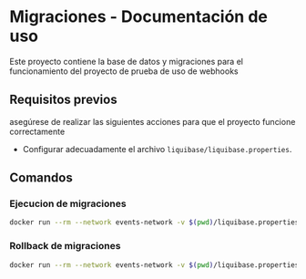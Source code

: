 # Migraciones - Documentación de uso

Este proyecto contiene la base de datos y migraciones para el funcionamiento del proyecto de prueba de uso de webhooks

## Requisitos previos
asegúrese de realizar las siguientes acciones para que el proyecto funcione correctamente

- Configurar adecuadamente el archivo `liquibase/liquibase.properties`.

## Comandos

### Ejecucion de migraciones

```bash
docker run --rm --network events-network -v $(pwd)/liquibase.properties:/liquibase/liquibase.properties -v $(pwd)/changelog.xml:/liquibase/changelog.xml -v $(pwd)/changelog:/liquibase/changelog liquibase --defaults-file=/liquibase/liquibase.properties update
  ```

### Rollback de migraciones

```bash
docker run --rm --network events-network -v $(pwd)/liquibase.properties:/liquibase/liquibase.properties -v $(pwd)/changelog.xml:/liquibase/changelog.xml -v $(pwd)/changelog:/liquibase/changelog liquibase --defaults-file=/liquibase/liquibase.properties rollbackCount 1
  ```